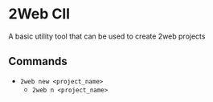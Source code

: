 # 2Web ClI

A basic utility tool that can be used to create 2web projects

## Commands

- `2web new <project_name>`
  - `2web n <project_name>`
